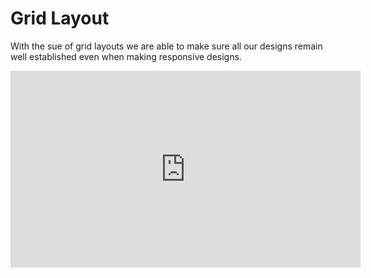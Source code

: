 # Grid Layout
With the sue of grid layouts we are able to make sure all our designs remain well established even when making responsive designs.


<iframe width="560" height="315" src="https://www.youtube.com/embed/zd8wrAdURN0?si=hQdjU2RCnfWIeAc-" title="YouTube video player" frameborder="0" allow="accelerometer; autoplay; clipboard-write; encrypted-media; gyroscope; picture-in-picture; web-share" allowfullscreen></iframe>